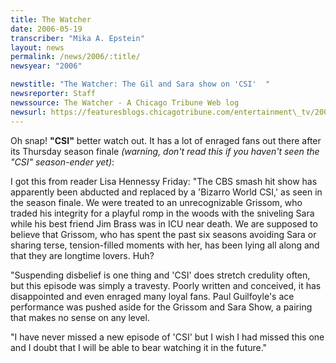 ```yaml
---
title: The Watcher
date: 2006-05-19
transcriber: "Mika A. Epstein"
layout: news
permalink: /news/2006/:title/
newsyear: "2006"

newstitle: "The Watcher: The Gil and Sara show on 'CSI'  "
newsreporter: Staff
newssource: The Watcher - A Chicago Tribune Web log
newsurl: https://featuresblogs.chicagotribune.com/entertainment\_tv/2006/05/the\_gus\_and\_sar.html
---
```


Oh snap! **"CSI"** better watch out. It has a lot of enraged fans out there after its Thursday season finale *(warning, don't read this if you haven't seen the "CSI" season-ender yet)*:

I got this from reader Lisa Hennessy Friday: "The CBS smash hit show has apparently been abducted and replaced by a 'Bizarro World CSI,' as seen in the season finale. We were treated to an unrecognizable Grissom, who traded his integrity for a playful romp in the woods with the sniveling Sara while his best friend Jim Brass was in ICU near death. We are supposed to believe that Grissom, who has spent the past six seasons avoiding Sara or sharing terse, tension-filled moments with her, has been lying all along and that they are longtime lovers. Huh?

"Suspending disbelief is one thing and 'CSI' does stretch credulity often, but this episode was simply a travesty. Poorly written and conceived, it has disappointed and even enraged many loyal fans. Paul Guilfoyle's ace performance was pushed aside for the Grissom and Sara Show, a pairing that makes no sense on any level.

"I have never missed a new episode of 'CSI' but I wish I had missed this one and I doubt that I will be able to bear watching it in the future."
